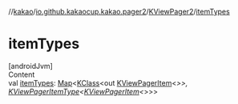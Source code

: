 //[kakao](../../../index.md)/[io.github.kakaocup.kakao.pager2](../index.md)/[KViewPager2](index.md)/[itemTypes](item-types.md)



# itemTypes  
[androidJvm]  
Content  
val [itemTypes](item-types.md): [Map](https://kotlinlang.org/api/latest/jvm/stdlib/kotlin.collections/-map/index.html)<[KClass](https://kotlinlang.org/api/latest/jvm/stdlib/kotlin.reflect/-k-class/index.html)<out [KViewPagerItem](../-k-view-pager-item/index.md)<*>>, [KViewPagerItemType](../-k-view-pager-item-type/index.md)<[KViewPagerItem](../-k-view-pager-item/index.md)<*>>>  



